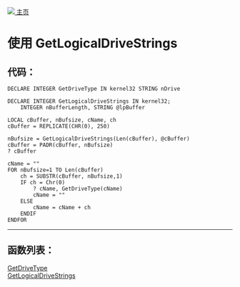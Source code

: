 [<img src="../images/home.png"> 主页 ](https://github.com/VFP9/Win32API)  

# 使用 GetLogicalDriveStrings

## 代码：
```foxpro  
DECLARE INTEGER GetDriveType IN kernel32 STRING nDrive

DECLARE INTEGER GetLogicalDriveStrings IN kernel32;
	INTEGER nBufferLength, STRING @lpBuffer

LOCAL cBuffer, nBufsize, cName, ch
cBuffer = REPLICATE(CHR(0), 250)
	
nBufsize = GetLogicalDriveStrings(Len(cBuffer), @cBuffer)
cBuffer = PADR(cBuffer, nBufsize)
? cBuffer
	
cName = ""
FOR nBufsize=1 TO Len(cBuffer)
	ch = SUBSTR(cBuffer, nBufsize,1)
	IF ch = Chr(0)
		? cName, GetDriveType(cName)
		cName = ""
	ELSE
		cName = cName + ch
	ENDIF
ENDFOR  
```  
***  


## 函数列表：
[GetDriveType](../libraries/kernel32/GetDriveType.md)  
[GetLogicalDriveStrings](../libraries/kernel32/GetLogicalDriveStrings.md)  
